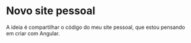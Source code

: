 # Novo site pessoal

A ideia é compartilhar o código do meu site pessoal, que estou pensando em criar com Angular.
